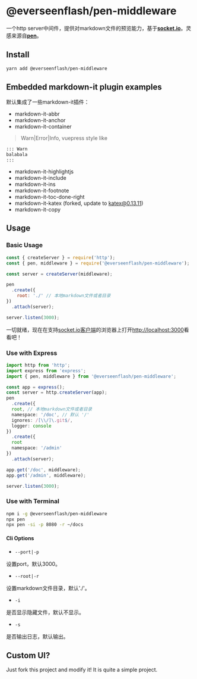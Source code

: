 # @everseenflash/pen-middleware

一个http server中间件，提供对markdown文件的预览能力，基于[**socket.io**](https://socket.io/)。灵感来源自[**pen**](https://github.com/utatti/pen)。

## Install

```bash
yarn add @everseenflash/pen-middleware
```

## Embedded markdown-it plugin examples

默认集成了一些markdown-it插件：

+ markdown-it-abbr
+ markdown-it-anchor
+ markdown-it-container

> Warn|Error|Info, vuepress style like

```md
::: Warn
balabala
:::
```

+ markdown-it-highlightjs
+ markdown-it-include
+ markdown-it-ins
+ markdown-it-footnote
+ markdown-it-toc-done-right
+ markdown-it-katex (forked, update to katex@0.13.11)
+ markdown-it-copy

## Usage

### Basic Usage

```js
const { createServer } = require('http');
const { pen, middleware } = require('@everseenflash/pen-middleware');

const server = createServer(middleware);

pen
  .create({
    root: './' // 本地markdown文件或者目录
})
  .attach(server);

server.listen(3000);
```

一切就绪，现在在支持[socket.io客户端](https://socket.io/docs/v3/client-installation/)的浏览器上打开<http://localhost:3000>看看吧！

### Use with Express

```ts
import http from 'http';
import express from 'express';
import { pen, middleware } from '@everseenflash/pen-middleware';

const app = express();
const server = http.createServer(app);
pen
  .create({
  root, // 本地markdown文件或者目录
  namespace: '/doc', // 默认 '/'
  ignores: /[\\/]\.git$/,
  logger: console
})
  .create({
  root
  namespace: '/admin'
})
  .attach(server);

app.get('/doc', middleware);
app.get('/admin', middleware);

server.listen(3000);
```

### Use with Terminal

```bash
npm i -g @everseenflash/pen-middleware
npx pen
npx pen -si -p 8080 -r ~/docs
```

#### Cli Options

+ `--port|-p`

设置port，默认3000。

+ `--root|-r`

设置markdown文件目录，默认'./'。

+ `-i`

是否显示隐藏文件，默认不显示。

+ `-s`

是否输出日志，默认输出。

## Custom UI?

Just fork this project and modify it! It is quite a simple project.
